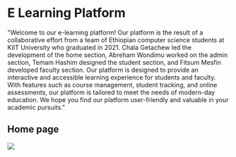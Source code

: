 # E Learning Platform

"Welcome to our e-learning platform! Our platform is the result of a collaborative effort from a team of Ethiopian computer science students at KIIT University who graduated in 2021. Chala Getachew led the development of the home section, Abreham Wondimu worked on the admin section, Temam Hashim designed the student section, and Fitsum Mesfin developed faculty section. Our platform is designed to provide an interactive and accessible learning experience for students and faculty. With features such as course management, student tracking, and online assessments, our platform is tailored to meet the needs of modern-day education. We hope you find our platform user-friendly and valuable in your academic pursuits."

## Home page 
<img src = "images/home page.jpg">
